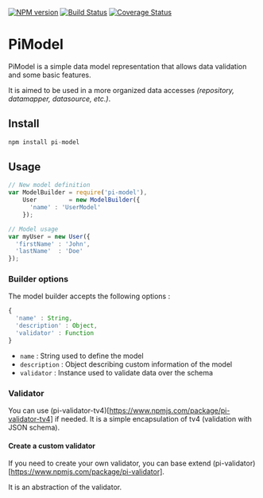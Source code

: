 [![NPM version](https://img.shields.io/npm/v/koa.svg?style=flat-square)](https://www.npmjs.com/package/pi-model)
[![Build Status](https://travis-ci.org/Picta-it/pi-model.svg?branch=develop)](https://travis-ci.org/juaniyyoo/pi-model)
[![Coverage Status](https://coveralls.io/repos/Picta-it/pi-model/badge.svg?branch=master&service=github)](https://coveralls.io/github/Picta-it/pi-model?branch=master)

# PiModel

PiModel is a simple data model representation that allows data validation and some basic features.

It is aimed to be used in a more organized data accesses *(repository, datamapper, datasource, etc.)*.

## Install

```javascript
npm install pi-model
```

## Usage

```javascript
// New model definition 
var ModelBuilder = require('pi-model'),
    User         = new ModelBuilder({
      'name' : 'UserModel'
    });

// Model usage
var myUser = new User({
  'firstName' : 'John',
  'lastName'  : 'Doe'
});
```

### Builder options

The model builder accepts the following options :

```javascript
{
  'name' : String,
  'description' : Object,
  'validator' : Function
}
```

- `name` : String used to define the model
- `description` : Object describing custom information of the model
- `validator` : Instance used to validate data over the schema

### Validator

You can use (pi-validator-tv4)[https://www.npmjs.com/package/pi-validator-tv4] if needed. It is a simple encapsulation of tv4 (validation with JSON schema).

#### Create a custom validator

If you need to create your own validator, you can base extend (pi-validator)[https://www.npmjs.com/package/pi-validator].

It is an abstraction of the validator.

